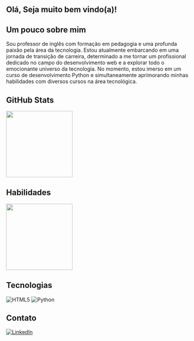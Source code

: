 ## Olá, Seja muito bem vindo(a)!

## Um pouco sobre mim
Sou professor de inglês com formação em pedagogia e uma profunda paixão pela área da tecnologia. Estou atualmente embarcando em uma jornada de transição de carreira, determinado a me tornar um profissional dedicado no campo do desenvolvimento web e a explorar todo o emocionante universo da tecnologia. No momento, estou imerso em um curso de desenvolvimento Python e simultaneamente aprimorando minhas habilidades com diversos cursos na área tecnológica.

## GitHub Stats
<div>
  <img height="180em" src="https://github-readme-stats.vercel.app/api?username=Dyegobernardo&show_icons=true&theme=radical"/>
</div>

## Habilidades
<div>
   <img height="180em" src="https://github-readme-stats.vercel.app/api/top-langs/?username=Dyegobernardo&layout=compact&show_icons=true&theme=radical"/>
</div>

## Tecnologias

![HTML5](https://img.shields.io/badge/HTML5-000?style=for-the-badge&logo=html5)
![Python](https://img.shields.io/badge/Python-000?style=for-the-badge&logo=python)

## Contato

[![LinkedIn](https://img.shields.io/badge/LinkedIn-000?style=for-the-badge&logo=linkedin&logoColor=0E76A8)](https://www.linkedin.com/in/dyego-bernardo-b2641a274)



